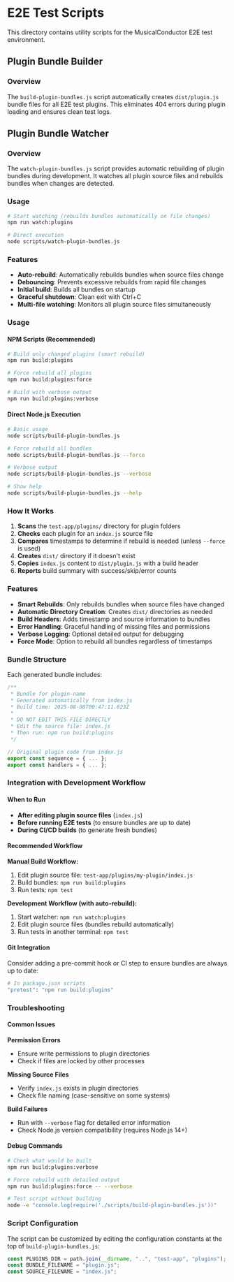# E2E Test Scripts

This directory contains utility scripts for the MusicalConductor E2E test environment.

## Plugin Bundle Builder

### Overview

The `build-plugin-bundles.js` script automatically creates `dist/plugin.js` bundle files for all E2E test plugins. This eliminates 404 errors during plugin loading and ensures clean test logs.

## Plugin Bundle Watcher

### Overview

The `watch-plugin-bundles.js` script provides automatic rebuilding of plugin bundles during development. It watches all plugin source files and rebuilds bundles when changes are detected.

### Usage

```bash
# Start watching (rebuilds bundles automatically on file changes)
npm run watch:plugins

# Direct execution
node scripts/watch-plugin-bundles.js
```

### Features

- **Auto-rebuild**: Automatically rebuilds bundles when source files change
- **Debouncing**: Prevents excessive rebuilds from rapid file changes
- **Initial build**: Builds all bundles on startup
- **Graceful shutdown**: Clean exit with Ctrl+C
- **Multi-file watching**: Monitors all plugin source files simultaneously

### Usage

#### NPM Scripts (Recommended)

```bash
# Build only changed plugins (smart rebuild)
npm run build:plugins

# Force rebuild all plugins
npm run build:plugins:force

# Build with verbose output
npm run build:plugins:verbose
```

#### Direct Node.js Execution

```bash
# Basic usage
node scripts/build-plugin-bundles.js

# Force rebuild all bundles
node scripts/build-plugin-bundles.js --force

# Verbose output
node scripts/build-plugin-bundles.js --verbose

# Show help
node scripts/build-plugin-bundles.js --help
```

### How It Works

1. **Scans** the `test-app/plugins/` directory for plugin folders
2. **Checks** each plugin for an `index.js` source file
3. **Compares** timestamps to determine if rebuild is needed (unless `--force` is used)
4. **Creates** `dist/` directory if it doesn't exist
5. **Copies** `index.js` content to `dist/plugin.js` with a build header
6. **Reports** build summary with success/skip/error counts

### Features

- **Smart Rebuilds**: Only rebuilds bundles when source files have changed
- **Automatic Directory Creation**: Creates `dist/` directories as needed
- **Build Headers**: Adds timestamp and source information to bundles
- **Error Handling**: Graceful handling of missing files and permissions
- **Verbose Logging**: Optional detailed output for debugging
- **Force Mode**: Option to rebuild all bundles regardless of timestamps

### Bundle Structure

Each generated bundle includes:

```javascript
/**
 * Bundle for plugin-name
 * Generated automatically from index.js
 * Build time: 2025-08-08T00:47:11.623Z
 *
 * DO NOT EDIT THIS FILE DIRECTLY
 * Edit the source file: index.js
 * Then run: npm run build:plugins
 */

// Original plugin code from index.js
export const sequence = { ... };
export const handlers = { ... };
```

### Integration with Development Workflow

#### When to Run

- **After editing plugin source files** (`index.js`)
- **Before running E2E tests** (to ensure bundles are up to date)
- **During CI/CD builds** (to generate fresh bundles)

#### Recommended Workflow

**Manual Build Workflow:**

1. Edit plugin source file: `test-app/plugins/my-plugin/index.js`
2. Build bundles: `npm run build:plugins`
3. Run tests: `npm test`

**Development Workflow (with auto-rebuild):**

1. Start watcher: `npm run watch:plugins`
2. Edit plugin source files (bundles rebuild automatically)
3. Run tests in another terminal: `npm test`

#### Git Integration

Consider adding a pre-commit hook or CI step to ensure bundles are always up to date:

```bash
# In package.json scripts
"pretest": "npm run build:plugins"
```

### Troubleshooting

#### Common Issues

**Permission Errors**

- Ensure write permissions to plugin directories
- Check if files are locked by other processes

**Missing Source Files**

- Verify `index.js` exists in plugin directories
- Check file naming (case-sensitive on some systems)

**Build Failures**

- Run with `--verbose` flag for detailed error information
- Check Node.js version compatibility (requires Node.js 14+)

#### Debug Commands

```bash
# Check what would be built
npm run build:plugins:verbose

# Force rebuild with detailed output
npm run build:plugins:force -- --verbose

# Test script without building
node -e "console.log(require('./scripts/build-plugin-bundles.js'))"
```

### Script Configuration

The script can be customized by editing the configuration constants at the top of `build-plugin-bundles.js`:

```javascript
const PLUGINS_DIR = path.join(__dirname, "..", "test-app", "plugins");
const BUNDLE_FILENAME = "plugin.js";
const SOURCE_FILENAME = "index.js";
```

